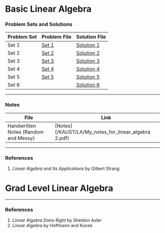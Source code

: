# Basic Linear Algebra

### Problem Sets and Solutions
| Problem Set | Problem File            | Solution File            |
|-------------|-------------------------|--------------------------|
| Set 1       | [Set 1](/KAUST/LA/1-2.pdf) | [Solution 1](/KAUST/LA/p1s.pdf) |
| Set 2       | [Set 2](/KAUST/LA/2-2s.pdf) | [Solution 2](/KAUST/LA/HW2_Fatimah_Alhazmi.pdf) |
| Set 3       | [Set 3](/KAUST/LA/3.pdf) | [Solution 3](/KAUST/LA/p3.pdf) |
| Set 4       | [Set 4](/KAUST/LA/4.pdf) | [Solution 4](/KAUST/LA/p4.pdf) |
| Set 5       | [Set 5](/KAUST/LA/5.pdf) | [Solution 5](/KAUST/LA/pset5.pdf) |
| Set 6       |                          | [Solution 6](/KAUST/LA/P6.pdf) |

---

### Notes
| File           | Link                     |
|----------------|--------------------------|
| Handwritten Notes (Random and Messy) | [Notes](/KAUST/LA/My_notes_for_linear_algebra 2.pdf) |


----

### References
1. *Linear Algebra and Its Applications* by Gilbert Strang  


# Grad Level Linear Algebra



----
### References
1. *Linear Algebra Done Right* by Sheldon Axler  
2. *Linear Algebra* by Hoffmann and Kunze  
